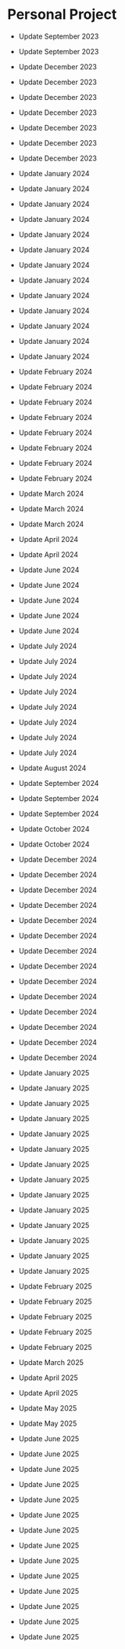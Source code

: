 # Personal Project

- Update September 2023

- Update September 2023

- Update December 2023

- Update December 2023

- Update December 2023

- Update December 2023

- Update December 2023

- Update December 2023

- Update December 2023

- Update January 2024

- Update January 2024

- Update January 2024

- Update January 2024

- Update January 2024

- Update January 2024

- Update January 2024

- Update January 2024

- Update January 2024

- Update January 2024

- Update January 2024

- Update January 2024

- Update January 2024

- Update February 2024

- Update February 2024

- Update February 2024

- Update February 2024

- Update February 2024

- Update February 2024

- Update February 2024

- Update February 2024

- Update March 2024

- Update March 2024

- Update March 2024

- Update April 2024

- Update April 2024

- Update June 2024

- Update June 2024

- Update June 2024

- Update June 2024

- Update June 2024

- Update July 2024

- Update July 2024

- Update July 2024

- Update July 2024

- Update July 2024

- Update July 2024

- Update July 2024

- Update July 2024

- Update August 2024

- Update September 2024

- Update September 2024

- Update September 2024

- Update October 2024

- Update October 2024

- Update December 2024

- Update December 2024

- Update December 2024

- Update December 2024

- Update December 2024

- Update December 2024

- Update December 2024

- Update December 2024

- Update December 2024

- Update December 2024

- Update December 2024

- Update December 2024

- Update December 2024

- Update December 2024

- Update January 2025

- Update January 2025

- Update January 2025

- Update January 2025

- Update January 2025

- Update January 2025

- Update January 2025

- Update January 2025

- Update January 2025

- Update January 2025

- Update January 2025

- Update January 2025

- Update January 2025

- Update January 2025

- Update February 2025

- Update February 2025

- Update February 2025

- Update February 2025

- Update February 2025

- Update March 2025

- Update April 2025

- Update April 2025

- Update May 2025

- Update May 2025

- Update June 2025

- Update June 2025

- Update June 2025

- Update June 2025

- Update June 2025

- Update June 2025

- Update June 2025

- Update June 2025

- Update June 2025

- Update June 2025

- Update June 2025

- Update June 2025

- Update June 2025

- Update June 2025
